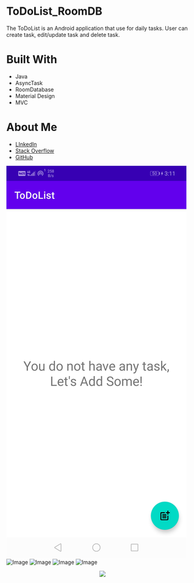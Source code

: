 # ToDoList_RoomDB
The ToDoList is an Android application that use for daily tasks. User can create task, edit/update task and delete task.

<h1>Built With</h1>
<ul>
<li>Java</li>
<li>AsyncTask</li>
<li>RoomDatabase</li>
<li>Material Design</li>
<li>MVC</li>
</ul>

<h1>About Me</h1>
<ul>
<li><a href="https://www.linkedin.com/in/aftabalam014/">LInkedIn</a></li>
<li><a href="https://stackoverflow.com/users/11369023/aftab-alam">Stack Overflow</a></li>
<li><a href="https://github.com/aftabalam014">GitHub</a></li>
</ul>

![Image](screenshot/1.jpeg) ![Image](screenshot/2.jpg) ![Image](screenshot/3.jpg)
![Image](screenshot/4.jpg) ![Image](screenshot/5.jpg)

<div align="center">
    <img src="/screenshots/1.jpeg" width="400px"</img> 
</div>
